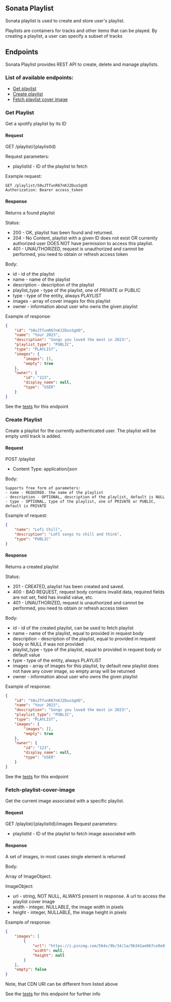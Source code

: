 ## Sonata Playlist

Sonata playlist is used to create and store user's playlist.

Playlists are containers for tracks and other items that can be played. By creating a playlist, 
a user can specify a subset of tracks

## Endpoints

Sonata Playlist provides REST API to create, delete and manage playlists. 


### List of available endpoints:
- [Get playlist](#get-playlist)
- [Create playlist](#create-playlist)
- [Fetch playlist cover image](#Fetch-playlist-cover-image)

### Get Playlist

Get a spotify playlist by its ID

#### Request
GET /playlist/{playlistId}

Request parameters:

- playlistId - ID of the playlist to fetch


Example request:
```http request
GET /playlist/S0uJTfunR67nKJ2DusSgUO
Authorization: Bearer access_token
```


#### Response
Returns a found playlist

Status:
- 200 - OK, playlist has been found and returned.
- 204 - No Content, playlist with a given ID does not exist OR currently authorized user DOES NOT have permission to access this playlist.
- 401 - UNAUTHORIZED, request is unauthorized and cannot be performed, you need to obtain or refresh access token

Body:
- id - id of the playlist
- name - name of the playlist
- description - description of the playlist
- playlist_type - type of the playlist, one of PRIVATE or PUBLIC
- type - type of the entity, always PLAYLIST
- images - array of cover images for this playlist
- owner - information about user who owns the given playlist

Example of response:
```json
{
    "id": "S0uJTfunR67nKJ2DusSgUO",
    "name": "Your 2023",
    "description": "Songs you loved the most in 2023!",
    "playlist_type": "PUBLIC",
    "type": "PLAYLIST",
    "images": {
        "images": [],
        "empty": true
    },
    "owner": {
        "id": "123",
        "display_name": null,
        "type": "USER"
    }
}
```
See the [tests](src/test/java/com/odeyalo/sonata/playlists/controller/FetchPlaylistEndpointTest.java) for this endpoint

### Create Playlist

Create a playlist for the currently authenticated user. The playlist will be empty until track is added.

#### Request
POST /playlist
- Content Type: application/json

Body:
```
Supports free form of parameters:
- name - REQUIRED. the name of the playlist
- description - OPTIONAL, description of the playlist, default is NULL
- type - OPTIONAL, type of the playlist, one of PRIVATE or PUBLIC, default is PRIVATE 
```


Example of request:
```json
{
    "name": "Lofi Chill",
    "description": "LoFI songs to chill and think",
    "type": "PUBLIC"
}
```

#### Response
Returns a created playlist 

Status:
- 201 - CREATED, playlist has been created and saved.
- 400 - BAD REQUEST, request body contains invalid data, required fields are not set, field has invalid value, etc.
- 401 - UNAUTHORIZED, request is unauthorized and cannot be performed, you need to obtain or refresh access token


Body:
- id - id of the created playlist, can be used to fetch playlist
- name - name of the playlist, equal to provided in request body
- description - description of the playlist, equal to provided in request body or NULL if was not provided
- playlist_type - type of the playlist, equal to provided in request body or default value
- type - type of the entity, always PLAYLIST
- images - array of images for this playlist, by default new playlist does not have any cover image, so empty array will be returned
- owner - information about user who owns the given playlist

Example of response:
```json
{
    "id": "S0uJTfunR67nKJ2DusSgUO",
    "name": "Your 2023",
    "description": "Songs you loved the most in 2023!",
    "playlist_type": "PUBLIC",
    "type": "PLAYLIST",
    "images": {
        "images": [],
        "empty": true
    },
    "owner": {
        "id": "123",
        "display_name": null,
        "type": "USER"
    }
}
```
See the [tests](src/test/java/com/odeyalo/sonata/playlists/controller/CreatePlaylistEndpointTest.java) for this endpoint

### Fetch-playlist-cover-image

Get the current image associated with a specific playlist.

#### Request
GET /playlist/{playlistId}/images
Request parameters:
- playlistId - ID of the playlist to fetch image associated with

#### Response
A set of images, in most cases single element is returned

Body:

Array of ImageObject.

ImageObject:

- url - string, NOT NULL, ALWAYS present in response. A url to access the playlist cover image
- width - integer, NULLABLE, the image width in pixels
- height - integer, NULLABLE, the image height in pixels

Example of response:

```json
{
    "images": [
        {
            "url": "https://i.pinimg.com/564x/9b/34/1a/9b341ae067ce9e8fc554538ff669b089.jpg",
            "width": null,
            "height": null
        }
    ],
    "empty": false
}
```

Note, that CDN URI can be different from listed above

See the [tests](src/test/java/com/odeyalo/sonata/playlists/controller/FetchPlaylistCoverImageEndpointTest.java) for this endpoint for further info